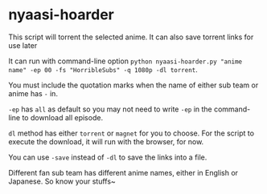 # nyaasi-hoarder

This script will torrent the selected anime. It can also save torrent links for use later

It can run with command-line option `python nyaasi-hoarder.py "anime name" -ep 00 -fs "HorribleSubs" -q 1080p -dl torrent`.

You must include the quotation marks when the name of either sub team or anime has `-` in.

`-ep` has `all` as default so you may not need to write `-ep` in the command-line to download all episode.

`dl` method has either `torrent` or `magnet` for you to choose. For the script to execute the download, it will run with the browser, for now.

You can use `-save` instead of `-dl` to save the links into a file.

Different fan sub team has different anime names, either in English or Japanese. So know your stuffs~
